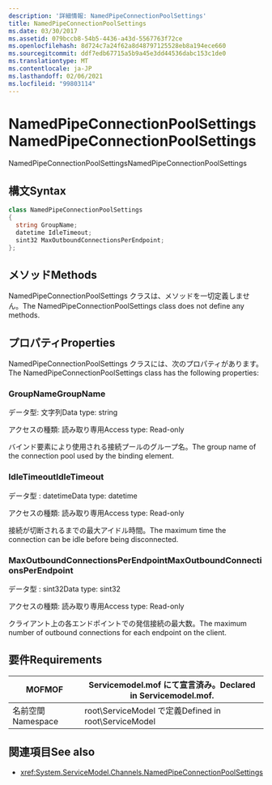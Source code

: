 ```yaml
---
description: '詳細情報: NamedPipeConnectionPoolSettings'
title: NamedPipeConnectionPoolSettings
ms.date: 03/30/2017
ms.assetid: 079bccb8-54b5-4436-a43d-5567763f72ce
ms.openlocfilehash: 8d724c7a24f62a8d48797125528eb8a194ece660
ms.sourcegitcommit: ddf7edb67715a5b9a45e3dd44536dabc153c1de0
ms.translationtype: MT
ms.contentlocale: ja-JP
ms.lasthandoff: 02/06/2021
ms.locfileid: "99803114"
---
```

# <a name="namedpipeconnectionpoolsettings"></a><span data-ttu-id="030c0-103">NamedPipeConnectionPoolSettings</span><span class="sxs-lookup"><span data-stu-id="030c0-103">NamedPipeConnectionPoolSettings</span></span>

<span data-ttu-id="030c0-104">NamedPipeConnectionPoolSettings</span><span class="sxs-lookup"><span data-stu-id="030c0-104">NamedPipeConnectionPoolSettings</span></span>  
  
## <a name="syntax"></a><span data-ttu-id="030c0-105">構文</span><span class="sxs-lookup"><span data-stu-id="030c0-105">Syntax</span></span>  
  
```csharp
class NamedPipeConnectionPoolSettings  
{  
  string GroupName;  
  datetime IdleTimeout;  
  sint32 MaxOutboundConnectionsPerEndpoint;  
};  
```  
  
## <a name="methods"></a><span data-ttu-id="030c0-106">メソッド</span><span class="sxs-lookup"><span data-stu-id="030c0-106">Methods</span></span>  

 <span data-ttu-id="030c0-107">NamedPipeConnectionPoolSettings クラスは、メソッドを一切定義しません。</span><span class="sxs-lookup"><span data-stu-id="030c0-107">The NamedPipeConnectionPoolSettings class does not define any methods.</span></span>  
  
## <a name="properties"></a><span data-ttu-id="030c0-108">プロパティ</span><span class="sxs-lookup"><span data-stu-id="030c0-108">Properties</span></span>  

 <span data-ttu-id="030c0-109">NamedPipeConnectionPoolSettings クラスには、次のプロパティがあります。</span><span class="sxs-lookup"><span data-stu-id="030c0-109">The NamedPipeConnectionPoolSettings class has the following properties:</span></span>  
  
### <a name="groupname"></a><span data-ttu-id="030c0-110">GroupName</span><span class="sxs-lookup"><span data-stu-id="030c0-110">GroupName</span></span>  

 <span data-ttu-id="030c0-111">データ型: 文字列</span><span class="sxs-lookup"><span data-stu-id="030c0-111">Data type: string</span></span>  
  
 <span data-ttu-id="030c0-112">アクセスの種類: 読み取り専用</span><span class="sxs-lookup"><span data-stu-id="030c0-112">Access type: Read-only</span></span>  
  
 <span data-ttu-id="030c0-113">バインド要素により使用される接続プールのグループ名。</span><span class="sxs-lookup"><span data-stu-id="030c0-113">The group name of the connection pool used by the binding element.</span></span>  
  
### <a name="idletimeout"></a><span data-ttu-id="030c0-114">IdleTimeout</span><span class="sxs-lookup"><span data-stu-id="030c0-114">IdleTimeout</span></span>  

 <span data-ttu-id="030c0-115">データ型 : datetime</span><span class="sxs-lookup"><span data-stu-id="030c0-115">Data type: datetime</span></span>  
  
 <span data-ttu-id="030c0-116">アクセスの種類: 読み取り専用</span><span class="sxs-lookup"><span data-stu-id="030c0-116">Access type: Read-only</span></span>  
  
 <span data-ttu-id="030c0-117">接続が切断されるまでの最大アイドル時間。</span><span class="sxs-lookup"><span data-stu-id="030c0-117">The maximum time the connection can be idle before being disconnected.</span></span>  
  
### <a name="maxoutboundconnectionsperendpoint"></a><span data-ttu-id="030c0-118">MaxOutboundConnectionsPerEndpoint</span><span class="sxs-lookup"><span data-stu-id="030c0-118">MaxOutboundConnectionsPerEndpoint</span></span>  

 <span data-ttu-id="030c0-119">データ型 : sint32</span><span class="sxs-lookup"><span data-stu-id="030c0-119">Data type: sint32</span></span>  
  
 <span data-ttu-id="030c0-120">アクセスの種類: 読み取り専用</span><span class="sxs-lookup"><span data-stu-id="030c0-120">Access type: Read-only</span></span>  
  
 <span data-ttu-id="030c0-121">クライアント上の各エンドポイントでの発信接続の最大数。</span><span class="sxs-lookup"><span data-stu-id="030c0-121">The maximum number of outbound connections for each endpoint on the client.</span></span>  
  
## <a name="requirements"></a><span data-ttu-id="030c0-122">要件</span><span class="sxs-lookup"><span data-stu-id="030c0-122">Requirements</span></span>  
  
|<span data-ttu-id="030c0-123">MOF</span><span class="sxs-lookup"><span data-stu-id="030c0-123">MOF</span></span>|<span data-ttu-id="030c0-124">Servicemodel.mof にて宣言済み。</span><span class="sxs-lookup"><span data-stu-id="030c0-124">Declared in Servicemodel.mof.</span></span>|  
|---------|-----------------------------------|  
|<span data-ttu-id="030c0-125">名前空間</span><span class="sxs-lookup"><span data-stu-id="030c0-125">Namespace</span></span>|<span data-ttu-id="030c0-126">root\ServiceModel で定義</span><span class="sxs-lookup"><span data-stu-id="030c0-126">Defined in root\ServiceModel</span></span>|  
  
## <a name="see-also"></a><span data-ttu-id="030c0-127">関連項目</span><span class="sxs-lookup"><span data-stu-id="030c0-127">See also</span></span>

- <xref:System.ServiceModel.Channels.NamedPipeConnectionPoolSettings>
